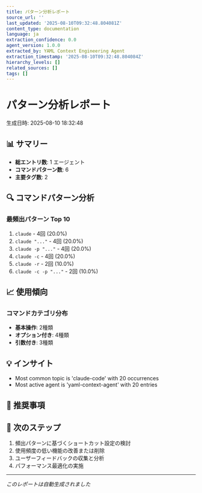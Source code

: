 ```yaml
---
title: パターン分析レポート
source_url: ''
last_updated: '2025-08-10T09:32:48.804081Z'
content_type: documentation
language: ja
extraction_confidence: 0.0
agent_version: 1.0.0
extracted_by: YAML Context Engineering Agent
extraction_timestamp: '2025-08-10T09:32:48.804084Z'
hierarchy_levels: []
related_sources: []
tags: []
---
```


# パターン分析レポート

生成日時: 2025-08-10 18:32:48

## 📊 サマリー

- **総エントリ数**: 1 エージェント
- **コマンドパターン数**: 6
- **主要タグ数**: 2

## 🔍 コマンドパターン分析

### 最頻出パターン Top 10

1. `claude` - 4回 (20.0%)
2. `claude "..."` - 4回 (20.0%)
3. `claude -p "..."` - 4回 (20.0%)
4. `claude -c` - 4回 (20.0%)
5. `claude -r` - 2回 (10.0%)
6. `claude -c -p "..."` - 2回 (10.0%)


## 📈 使用傾向

### コマンドカテゴリ分布

- **基本操作**: 2種類
- **オプション付き**: 4種類
- **引数付き**: 3種類

## 💡 インサイト

- Most common topic is 'claude-code' with 20 occurrences
- Most active agent is 'yaml-context-agent' with 20 entries


## 🎯 推奨事項



## 📝 次のステップ

1. 頻出パターンに基づくショートカット設定の検討
2. 使用頻度の低い機能の改善または削除
3. ユーザーフィードバックの収集と分析
4. パフォーマンス最適化の実施

---

*このレポートは自動生成されました*
